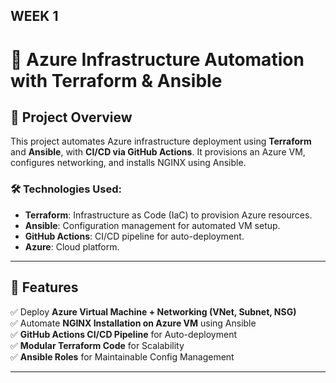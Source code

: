 ## WEEK 1

# 🚀 Azure Infrastructure Automation with Terraform & Ansible

## 📌 Project Overview
This project automates Azure infrastructure deployment using **Terraform** and **Ansible**, with **CI/CD via GitHub Actions**. It provisions an Azure VM, configures networking, and installs NGINX using Ansible.

### 🛠️ Technologies Used:
- **Terraform**: Infrastructure as Code (IaC) to provision Azure resources.
- **Ansible**: Configuration management for automated VM setup.
- **GitHub Actions**: CI/CD pipeline for auto-deployment.
- **Azure**: Cloud platform.

---

## 📌 Features
✅ Deploy **Azure Virtual Machine + Networking (VNet, Subnet, NSG)**  
✅ Automate **NGINX Installation on Azure VM** using Ansible  
✅ **GitHub Actions CI/CD Pipeline** for Auto-deployment  
✅ **Modular Terraform Code** for Scalability  
✅ **Ansible Roles** for Maintainable Config Management  

---